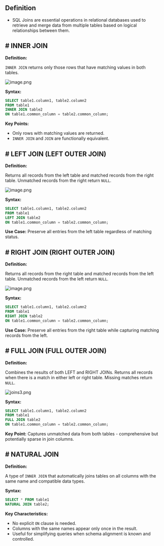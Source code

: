 ## **Definition**

- SQL Joins are essential operations in relational databases used to retrieve and merge data from multiple tables based on logical relationships between them.

## **# INNER JOIN**

**Definition:**

`INNER JOIN` returns only those rows that have matching values in both tables.

![image.png](joins1.png)

**Syntax:**

```sql
SELECT table1.column1, table2.column2
FROM table1
INNER JOIN table2
ON table1.common_column = table2.common_column;
````

**Key Points:**

- Only rows with matching values are returned.
- `INNER JOIN` and `JOIN` are functionally equivalent.

## **# LEFT JOIN (LEFT OUTER JOIN)**

**Definition:**

Returns all records from the left table and matched records from the right table. Unmatched records from the right return `NULL`.

![image.png](Joins1.png)

**Syntax:**

```sql
SELECT table1.column1, table2.column2
FROM table1
LEFT JOIN table2
ON table1.common_column = table2.common_column;
```

**Use Case:**
Preserve all entries from the left table regardless of matching status.

## **# RIGHT JOIN (RIGHT OUTER JOIN)**

**Definition:**

Returns all records from the right table and matched records from the left table. Unmatched records from the left return `NULL`.

![image.png](Joins2.png)

**Syntax:**

```sql
SELECT table1.column1, table2.column2
FROM table1
RIGHT JOIN table2
ON table1.common_column = table2.common_column;
```

**Use Case:**
Preserve all entries from the right table while capturing matching records from the left.

## **# FULL JOIN (FULL OUTER JOIN)**

**Definition:**

Combines the results of both LEFT and RIGHT JOINs. Returns all records when there is a match in either left or right table. Missing matches return `NULL`.

![joins3.png](Joins3.png)

**Syntax:**

```sql
SELECT table1.column1, table2.column2
FROM table1
FULL JOIN table2
ON table1.common_column = table2.common_column;
```

**Key Point:**
Captures unmatched data from both tables - comprehensive but potentially sparse in join columns.

## **# NATURAL JOIN**

**Definition:**

A type of `INNER JOIN` that automatically joins tables on all columns with the same name and compatible data types.

**Syntax:**

```sql
SELECT * FROM table1
NATURAL JOIN table2;
```

**Key Characteristics:**

- No explicit `ON` clause is needed.
- Columns with the same names appear only once in the result.    
- Useful for simplifying queries when schema alignment is known and controlled.
